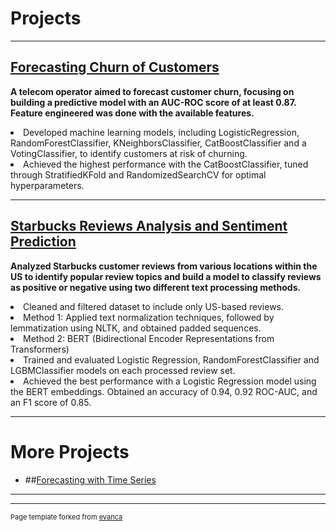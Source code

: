 # Projects

---

## [Forecasting Churn of Customers](https://github.com/vinipta-s/Forecasting_Churn_of_Customers/tree/main)

  <b>A telecom operator aimed to forecast customer churn, focusing on building a predictive model with an AUC-ROC score of at least 0.87.
  Feature engineered was done with the available features.</b>
  <li>
    Developed machine learning models, including LogisticRegression, RandomForestClassifier, KNeighborsClassifier, CatBoostClassifier and a VotingClassifier, to identify customers at risk of churning.
  </li>
  <li>
    Achieved the highest performance with the CatBoostClassifier, tuned through StratifiedKFold and RandomizedSearchCV for optimal hyperparameters.
  </li>

---

## [Starbucks Reviews Analysis and Sentiment Prediction](https://github.com/vinipta-s/Starbucks_Reviews_Sentiment_Prediction)

  <b> Analyzed Starbucks customer reviews from various locations within the US to identify popular review topics and build a model to classify reviews as positive or negative using two different text processing methods.</b>
  <li>
    Cleaned and filtered dataset to include only US-based reviews.
  </li>
  <li>
    Method 1: Applied text normalization techniques, followed by lemmatization using NLTK, and obtained padded sequences.
  </li>
  <li>
    Method 2: BERT (Bidirectional Encoder Representations from Transformers)
  </li>
  <li>
    Trained and evaluated Logistic Regression, RandomForestClassifier and LGBMClassifier models on each processed review set. 
  </li>
  <li>
    Achieved the best performance with a Logistic Regression model using the BERT embeddings. Obtained an accuracy of 0.94, 0.92 ROC-AUC, and an F1 score of 0.85.
  </li>

---

# More Projects

- ##[Forecasting with Time Series](https://github.com/vinipta-s/Time-Series-Regression-Forecasting)

---




---
<p style="font-size:11px">Page template forked from <a href="https://github.com/evanca/quick-portfolio">evanca</a></p>
<!-- Remove above link if you don't want to attibute -->
